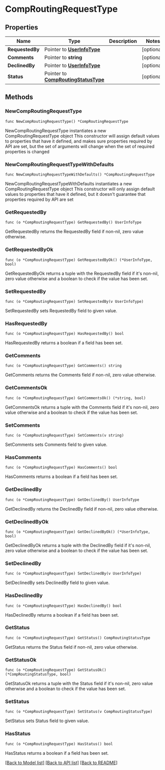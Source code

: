 # CompRoutingRequestType

## Properties

Name | Type | Description | Notes
------------ | ------------- | ------------- | -------------
**RequestedBy** | Pointer to [**UserInfoType**](UserInfoType.md) |  | [optional] 
**Comments** | Pointer to **string** |  | [optional] 
**DeclinedBy** | Pointer to [**UserInfoType**](UserInfoType.md) |  | [optional] 
**Status** | Pointer to [**CompRoutingStatusType**](CompRoutingStatusType.md) |  | [optional] 

## Methods

### NewCompRoutingRequestType

`func NewCompRoutingRequestType() *CompRoutingRequestType`

NewCompRoutingRequestType instantiates a new CompRoutingRequestType object
This constructor will assign default values to properties that have it defined,
and makes sure properties required by API are set, but the set of arguments
will change when the set of required properties is changed

### NewCompRoutingRequestTypeWithDefaults

`func NewCompRoutingRequestTypeWithDefaults() *CompRoutingRequestType`

NewCompRoutingRequestTypeWithDefaults instantiates a new CompRoutingRequestType object
This constructor will only assign default values to properties that have it defined,
but it doesn't guarantee that properties required by API are set

### GetRequestedBy

`func (o *CompRoutingRequestType) GetRequestedBy() UserInfoType`

GetRequestedBy returns the RequestedBy field if non-nil, zero value otherwise.

### GetRequestedByOk

`func (o *CompRoutingRequestType) GetRequestedByOk() (*UserInfoType, bool)`

GetRequestedByOk returns a tuple with the RequestedBy field if it's non-nil, zero value otherwise
and a boolean to check if the value has been set.

### SetRequestedBy

`func (o *CompRoutingRequestType) SetRequestedBy(v UserInfoType)`

SetRequestedBy sets RequestedBy field to given value.

### HasRequestedBy

`func (o *CompRoutingRequestType) HasRequestedBy() bool`

HasRequestedBy returns a boolean if a field has been set.

### GetComments

`func (o *CompRoutingRequestType) GetComments() string`

GetComments returns the Comments field if non-nil, zero value otherwise.

### GetCommentsOk

`func (o *CompRoutingRequestType) GetCommentsOk() (*string, bool)`

GetCommentsOk returns a tuple with the Comments field if it's non-nil, zero value otherwise
and a boolean to check if the value has been set.

### SetComments

`func (o *CompRoutingRequestType) SetComments(v string)`

SetComments sets Comments field to given value.

### HasComments

`func (o *CompRoutingRequestType) HasComments() bool`

HasComments returns a boolean if a field has been set.

### GetDeclinedBy

`func (o *CompRoutingRequestType) GetDeclinedBy() UserInfoType`

GetDeclinedBy returns the DeclinedBy field if non-nil, zero value otherwise.

### GetDeclinedByOk

`func (o *CompRoutingRequestType) GetDeclinedByOk() (*UserInfoType, bool)`

GetDeclinedByOk returns a tuple with the DeclinedBy field if it's non-nil, zero value otherwise
and a boolean to check if the value has been set.

### SetDeclinedBy

`func (o *CompRoutingRequestType) SetDeclinedBy(v UserInfoType)`

SetDeclinedBy sets DeclinedBy field to given value.

### HasDeclinedBy

`func (o *CompRoutingRequestType) HasDeclinedBy() bool`

HasDeclinedBy returns a boolean if a field has been set.

### GetStatus

`func (o *CompRoutingRequestType) GetStatus() CompRoutingStatusType`

GetStatus returns the Status field if non-nil, zero value otherwise.

### GetStatusOk

`func (o *CompRoutingRequestType) GetStatusOk() (*CompRoutingStatusType, bool)`

GetStatusOk returns a tuple with the Status field if it's non-nil, zero value otherwise
and a boolean to check if the value has been set.

### SetStatus

`func (o *CompRoutingRequestType) SetStatus(v CompRoutingStatusType)`

SetStatus sets Status field to given value.

### HasStatus

`func (o *CompRoutingRequestType) HasStatus() bool`

HasStatus returns a boolean if a field has been set.


[[Back to Model list]](../README.md#documentation-for-models) [[Back to API list]](../README.md#documentation-for-api-endpoints) [[Back to README]](../README.md)


